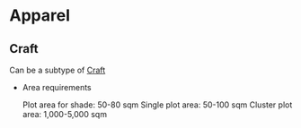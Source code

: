 # Apparel

## Craft
Can be a subtype of [Craft]()

* Area requirements

  Plot area for shade: 50-80 sqm
  Single plot area: 50-100 sqm
  Cluster plot area: 1,000-5,000 sqm
